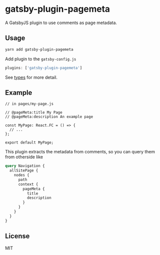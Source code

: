 # gatsby-plugin-pagemeta

A GatsbyJS plugin to use comments as page metadata.

## Usage

```bash
yarn add gatsby-plugin-pagemeta
```

Add plugin to the `gatsby-config.js`

```js
plugins: ['gatsby-plugin-pagemeta']
```

See [types](./src/types.ts) for more detail.

## Example

```tsx
// in pages/my-page.js

// @pageMeta:title My Page
// @pageMeta:description An example page

const MyPage: React.FC = () => {
  // ...
};

export default MyPage;
```

This plugin extracts the metadata from comments, so you can query them from otherside like

```graphql
query Navigation {
  allSitePage {
    nodes {
      path
      context {
        pageMeta {
          title
          description
        }
      }
    }
  }
}
```

## License

MIT

